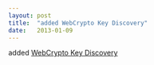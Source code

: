 ```yaml
---
layout: post
title:  "added WebCrypto Key Discovery"
date:   2013-01-09
---
```


added [WebCrypto Key Discovery](http://www.w3.org/TR/webcrypto-key-discovery/)


